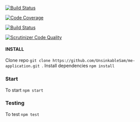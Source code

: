 [![Build Status](https://travis-ci.org/UnsinkableSam/me-api.svg?branch=master)](https://travis-ci.org/UnsinkableSam/me-api)

[![Code Coverage](https://scrutinizer-ci.com/g/UnsinkableSam/me-api/badges/coverage.png?b=master)](https://scrutinizer-ci.com/g/UnsinkableSam/me-api/?branch=master)


[![Build Status](https://scrutinizer-ci.com/g/UnsinkableSam/me-api/badges/build.png?b=master)](https://scrutinizer-ci.com/g/UnsinkableSam/me-api/build-status/master)

[![Scrutinizer Code Quality](https://scrutinizer-ci.com/g/UnsinkableSam/me-api/badges/quality-score.png?b=master)](https://scrutinizer-ci.com/g/UnsinkableSam/me-api/?branch=master)

#### INSTALL
Clone repo `git clone https://github.com/UnsinkableSam/me-application.git `.
Install dependencies `npm install`


### Start
To start `npm start`



### Testing

To test `npm test `




